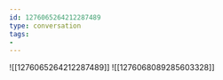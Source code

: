 ```yaml
---
id: 1276065264212287489
type: conversation
tags:
- 
---
```

![[1276065264212287489]]
![[1276068089285603328]]


